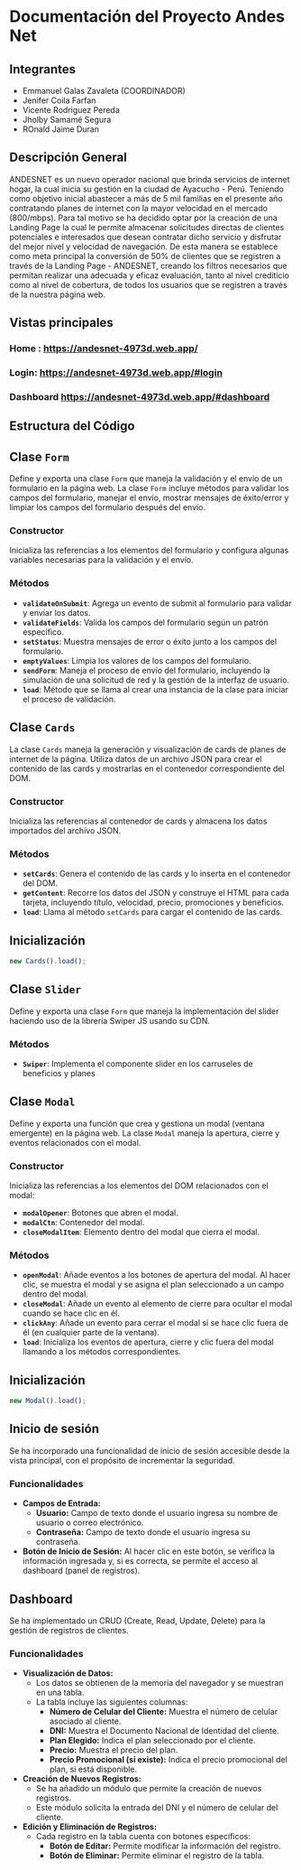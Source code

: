 # Documentación del Proyecto Andes Net

## Integrantes
- Emmanuel Galas Zavaleta (COORDINADOR)
- Jenifer Coila Farfan
- Vicente Rodriguez Pereda
- Jholby Samamé Segura
- ROnald Jaime Duran

## Descripción General

ANDESNET es un nuevo operador nacional que brinda servicios de internet hogar, la cual inicia su gestión en la ciudad de Ayacucho - Perú.
Teniendo como objetivo inicial abastecer a más de 5 mil familias en el presente año contratando planes de internet con la mayor velocidad en el mercado (800/mbps).
Para tal motivo se ha decidido optar por la creación de una Landing Page la cual le permite almacenar solicitudes directas de clientes potenciales e interesados que desean contratar dicho servicio y disfrutar del mejor nivel y velocidad de navegación.
De esta manera se establece como meta principal la conversión de 50% de clientes que se registren a través de la Landing Page - ANDESNET, creando los filtros necesarios que permitan realizar una adecuada y eficaz evaluación, tanto al nivel crediticio como al nivel de cobertura, de todos los usuarios que se registren a través de la nuestra página web.

## Vistas principales

### Home : https://andesnet-4973d.web.app/
### Login: https://andesnet-4973d.web.app/#login
### Dashboard https://andesnet-4973d.web.app/#dashboard

## Estructura del Código

## Clase `Form`

Define y exporta una clase `Form` que maneja la validación y el envío de un formulario en la página web. La clase `Form` incluye métodos para validar los campos del formulario, manejar el envío, mostrar mensajes de éxito/error y limpiar los campos del formulario después del envío.

### Constructor
Inicializa las referencias a los elementos del formulario y configura algunas variables necesarias para la validación y el envío.

### Métodos

- **`validateOnSubmit`**: Agrega un evento de submit al formulario para validar y enviar los datos.
- **`validateFields`**: Valida los campos del formulario según un patrón específico.
- **`setStatus`**: Muestra mensajes de error o éxito junto a los campos del formulario.
- **`emptyValues`**: Limpia los valores de los campos del formulario.
- **`sendForm`**: Maneja el proceso de envío del formulario, incluyendo la simulación de una solicitud de red y la gestión de la interfaz de usuario.
- **`load`**: Método que se llama al crear una instancia de la clase para iniciar el proceso de validación.

## Clase `Cards`
La clase `Cards` maneja la generación y visualización de cards de planes de internet de la página. Utiliza datos de un archivo JSON para crear el contenido de las cards y mostrarlas en el contenedor correspondiente del DOM.

### Constructor
Inicializa las referencias al contenedor de cards y almacena los datos importados del archivo JSON.

### Métodos

- **`setCards`**: Genera el contenido de las cards y lo inserta en el contenedor del DOM.
- **`getContent`**: Recorre los datos del JSON y construye el HTML para cada tarjeta, incluyendo título, velocidad, precio, promociones y beneficios.
- **`load`**: Llama al método `setCards` para cargar el contenido de las cards.

## Inicialización
```javascript
new Cards().load();
```

## Clase `Slider`
Define y exporta una clase `Form` que maneja la implementación del slider haciendo uso de la librería Swiper JS
usando su CDN.

### Métodos
- **`Swiper`**: Implementa el componente slider en los carruseles de beneficios y planes


## Clase `Modal`

Define y exporta una función que crea y gestiona un modal (ventana emergente) en la página web. La clase `Modal` maneja la apertura, cierre y eventos relacionados con el modal.

### Constructor
Inicializa las referencias a los elementos del DOM relacionados con el modal:
- **`modalOpener`**: Botones que abren el modal.
- **`modalCtn`**: Contenedor del modal.
- **`closeModalItem`**: Elemento dentro del modal que cierra el modal.

### Métodos

- **`openModal`**: Añade eventos a los botones de apertura del modal. Al hacer clic, se muestra el modal y se asigna el plan seleccionado a un campo dentro del modal.
- **`closeModal`**: Añade un evento al elemento de cierre para ocultar el modal cuando se hace clic en él.
- **`clickAny`**: Añade un evento para cerrar el modal si se hace clic fuera de él (en cualquier parte de la ventana).
- **`load`**: Inicializa los eventos de apertura, cierre y clic fuera del modal llamando a los métodos correspondientes.

## Inicialización
```javascript
new Modal().load();
```

## Inicio de sesión

Se ha incorporado una funcionalidad de inicio de sesión accesible desde la vista principal, con el propósito de incrementar la seguridad.

### Funcionalidades
- **Campos de Entrada:**
  - **Usuario:** Campo de texto donde el usuario ingresa su nombre de usuario o correo electrónico.
  - **Contraseña:** Campo de texto donde el usuario ingresa su contraseña.
- **Botón de Inicio de Sesión:** Al hacer clic en este botón, se verifica la información ingresada y, si es correcta, se permite el acceso al dashboard (panel de registros).

## Dashboard

Se ha implementado un CRUD (Create, Read, Update, Delete) para la gestión de registros de clientes.

### Funcionalidades
- **Visualización de Datos:**
  - Los datos se obtienen de la memoria del navegador y se muestran en una tabla.
  - La tabla incluye las siguientes columnas:
    - **Número de Celular del Cliente:** Muestra el número de celular asociado al cliente.
    - **DNI:** Muestra el Documento Nacional de Identidad del cliente.
    - **Plan Elegido:** Indica el plan seleccionado por el cliente.
    - **Precio:** Muestra el precio del plan.
    - **Precio Promocional (si existe):** Indica el precio promocional del plan, si está disponible.
- **Creación de Nuevos Registros:**
  - Se ha añadido un módulo que permite la creación de nuevos registros.
  - Este módulo solicita la entrada del DNI y el número de celular del cliente.
- **Edición y Eliminación de Registros:**
  - Cada registro en la tabla cuenta con botones específicos:
    - **Botón de Editar:** Permite modificar la información del registro.
    - **Botón de Eliminar:** Permite eliminar el registro de la tabla.


